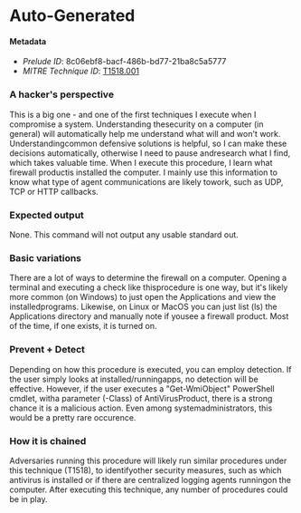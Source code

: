 
# Auto-Generated

#### Metadata

- *Prelude ID*: 8c06ebf8-bacf-486b-bd77-21ba8c5a5777
- *MITRE Technique ID*: [T1518.001](https://attack.mitre.org/techniques/T1518/001)

### A hacker's perspective

This is a big one - and one of the first techniques I execute when I compromise a system. Understanding thesecurity on a computer (in general) will automatically help me understand what will and won't work. Understandingcommon defensive solutions is helpful, so I can make these decisions automatically, otherwise I need to pause andresearch what I find, which takes valuable time. When I execute this procedure, I learn what firewall productis installed the computer. I mainly use this information to know what type of agent communications are likely towork, such as UDP, TCP or HTTP callbacks.

### Expected output

None. This command will not output any usable standard out.

### Basic variations

There are a lot of ways to determine the firewall on a computer. Opening a terminal and executing a check like thisprocedure is one way, but it's likely more common (on Windows) to just open the Applications and view the installedprograms. Likewise, on Linux or MacOS you can just list (ls) the Applications directory and manually note if yousee a firewall product. Most of the time, if one exists, it is turned on.

### Prevent + Detect

Depending on how this procedure is executed, you can employ detection. If the user simply looks at installed/runningapps, no detection will be effective. However, if the user executes a "Get-WmiObject" PowerShell cmdlet, witha parameter (-Class) of AntiVirusProduct, there is a strong chance it is a malicious action. Even among systemadministrators, this would be a pretty rare occurence.

### How it is chained

Adversaries running this procedure will likely run similar procedures under this technique (T1518), to identifyother security measures, such as which antivirus is installed or if there are centralized logging agents runningon the computer. After executing this technique, any number of procedures could be in play.
